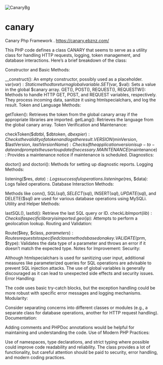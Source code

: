 ![CanaryBg](https://github.com/user-attachments/assets/9b13ca27-a225-4ea8-9d13-855112b31b00)

# canary
Canary Php Framework .
https://canary.ebznz.com/


This PHP code defines a class CANARY that seems to serve as a utility class for handling HTTP requests, logging, token management, and database interactions. Here’s a brief breakdown of the class:

Constructor and Basic Methods:

__construct(): An empty constructor, possibly used as a placeholder.
var($var): Static method to return a global variable.
SET($var, $val): Sets a value in the global $canary array.
GET(), POST(), REQUEST(), REQUESTW(): Methods to handle HTTP GET, POST, and REQUEST variables, respectively. They process incoming data, sanitize it using htmlspecialchars, and log the result.
Token and Language Methods:

getToken(): Retrieves the token from the global canary array if the appropriate libraries are imported.
getLang(): Retrieves the language from the global canary array.
Token Verification and Maintenance:

checkToken($dbtbl, $dbtoken, $dbexpier): Checks the validity of a token and logs the result.
VERSION($minVersion, $lastVersion, $lastVersionName): Checks if the application version is up-to-date and prompts the user to update if necessary.
MAINTENANCE($maintenance): Provides a maintenance notice if maintenance is scheduled.
Diagnostics:

doctor() and doctori(): Methods for setting up diagnostic reports.
Logging Methods:

listening($res, $data): Logs successful operations.
listeninge($res, $data): Logs failed operations.
Database Interaction Methods:

Methods like conn(), SQL($sql), SELECT($sql), INSERT($sql), UPDATE($sql), and DELETE($sql) are used for various database operations using MySQLi.
Utility and Helper Methods:

lastSQL(), lastId(): Retrieve the last SQL query or ID.
checkLibImport($lib): Checks if a specific library is imported.
geo($ip): Attempts to perform a geolocation lookup.
Routing and Validation:

Route($key, $class, $parameters): Routes requests to specified class methods based on a key.
VALIDATE($prm, $type): Validates the data type of a parameter and throws an error if it doesn’t match the expected type.
Notes for Improvement:
Security:

Although htmlspecialchars is used for sanitizing user input, additional measures like parameterized queries for SQL operations are advisable to prevent SQL injection attacks.
The use of global variables is generally discouraged as it can lead to unexpected side effects and security issues.
Error Handling:

The code uses basic try-catch blocks, but the exception handling could be more robust with specific error messages and logging mechanisms.
Modularity:

Consider separating concerns into different classes or modules (e.g., a separate class for database operations, another for HTTP request handling).
Documentation:

Adding comments and PHPDoc annotations would be helpful for maintaining and understanding the code.
Use of Modern PHP Practices:

Use of namespaces, type declarations, and strict typing where possible could improve code readability and reliability.
The class provides a lot of functionality, but careful attention should be paid to security, error handling, and modern coding practices.

